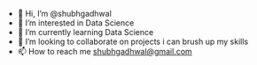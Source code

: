 - 👋 Hi, I’m @shubhgadhwal
- 👀 I’m interested in Data Science 
- 🌱 I’m currently learning Data Science  
- 💞️ I’m looking to collaborate on projects i can brush up my skills
- 📫 How to reach me shubhgadhwal@gmail.com

<!---
shubhgadhwal/shubhgadhwal is a ✨ special ✨ repository because its `README.md` (this file) appears on your GitHub profile.
You can click the Preview link to take a look at your changes.
--->
